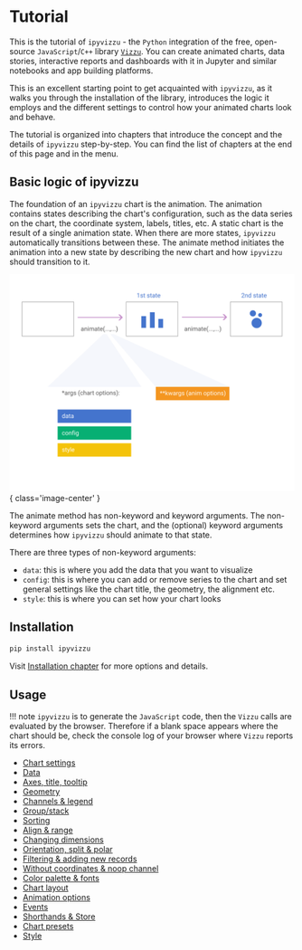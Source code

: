 # Tutorial

This is the tutorial of `ipyvizzu` - the `Python` integration of the free,
open-source `JavaScript`/`C++` library [`Vizzu`](https://lib.vizzuhq.com/). You
can create animated charts, data stories, interactive reports and dashboards
with it in Jupyter and similar notebooks and app building platforms.

This is an excellent starting point to get acquainted with `ipyvizzu`, as it
walks you through the installation of the library, introduces the logic it
employs and the different settings to control how your animated charts look and
behave.

The tutorial is organized into chapters that introduce the concept and the
details of `ipyvizzu` step-by-step. You can find the list of chapters at the end
of this page and in the menu.

## Basic logic of ipyvizzu

The foundation of an `ipyvizzu` chart is the animation. The animation contains
states describing the chart's configuration, such as the data series on the
chart, the coordinate system, labels, titles, etc. A static chart is the result
of a single animation state. When there are more states, `ipyvizzu`
automatically transitions between these. The animate method initiates the
animation into a new state by describing the new chart and how `ipyvizzu` should
transition to it.

![Vizzu](../assets/code_structure.svg){ class='image-center' }

The animate method has non-keyword and keyword arguments. The non-keyword
arguments sets the chart, and the (optional) keyword arguments determines how
`ipyvizzu` should animate to that state.

There are three types of non-keyword arguments:

- `data`: this is where you add the data that you want to visualize
- `config`: this is where you can add or remove series to the chart and set
  general settings like the chart title, the geometry, the alignment etc.
- `style`: this is where you can set how your chart looks

## Installation

```sh
pip install ipyvizzu
```

Visit [Installation chapter](../installation.md) for more options and details.

## Usage

!!! note
    `ipyvizzu` is to generate the `JavaScript` code, then the `Vizzu` calls are
    evaluated by the browser. Therefore if a blank space appears where the chart
    should be, check the console log of your browser where `Vizzu` reports its
    errors.

* [Chart settings](chart_settings.md)
* [Data](data.md)
* [Axes, title, tooltip](axes_title_tooltip.md)
* [Geometry](geometry.md)
* [Channels & legend](channels_legend.md)
* [Group/stack](group_stack.md)
* [Sorting](sorting.md)
* [Align & range](align_range.md)
* [Changing dimensions](changing_dimensions.md)
* [Orientation, split & polar](orientation_split_polar.md)
* [Filtering & adding new records](filter_add_new_records.md)
* [Without coordinates & noop channel](without_coordinates_noop_channel.md)
* [Color palette & fonts](color_palette_fonts.md)
* [Chart layout](chart_layout.md)
* [Animation options](animation_options.md)
* [Events](events.md)
* [Shorthands & Store](shorthands_store.md)
* [Chart presets](chart_presets.md)
* [Style](style.md)
